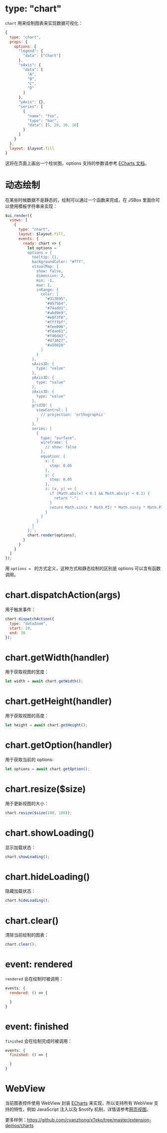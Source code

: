 # type: "chart"

`chart` 用来绘制图表来实现数据可视化：

```js
{
  type: "chart",
  props: {
    options: {
      "legend": {
        "data": ["Chart"]
      },
      "xAxis": {
        "data": [
          "A",
          "B",
          "C",
          "D"
        ]
      },
      "yAxis": {},
      "series": [
        {
          "name": "foo",
          "type": "bar",
          "data": [5, 20, 36, 10]
        }
      ]
    }
  },
  layout: $layout.fill
}
```

这将在页面上画出一个柱状图，options 支持的参数请参考 [ECharts 文档](http://www.echartsjs.com/option.html)。

# 动态绘制

在某些时候数据不是静态的，绘制可以通过一个函数来完成，在 JSBox 里面你可以使用模板字符串来实现：

```js
$ui.render({
  views: [
    {
      type: "chart",
      layout: $layout.fill,
      events: {
        ready: chart => {
          let options = `
          options = {
            tooltip: {},
            backgroundColor: "#fff",
            visualMap: {
              show: false,
              dimension: 2,
              min: -1,
              max: 1,
              inRange: {
                color: [
                  "#313695",
                  "#4575b4",
                  "#74add1",
                  "#abd9e9",
                  "#e0f3f8",
                  "#ffffbf",
                  "#fee090",
                  "#fdae61",
                  "#f46d43",
                  "#d73027",
                  "#a50026"
                ]
              }
            },
            xAxis3D: {
              type: "value"
            },
            yAxis3D: {
              type: "value"
            },
            zAxis3D: {
              type: "value"
            },
            grid3D: {
              viewControl: {
                // projection: 'orthographic'
              }
            },
            series: [
              {
                type: "surface",
                wireframe: {
                  // show: false
                },
                equation: {
                  x: {
                    step: 0.05
                  },
                  y: {
                    step: 0.05
                  },
                  z: (x, y) => {
                    if (Math.abs(x) < 0.1 && Math.abs(y) < 0.1) {
                      return "-";
                    }
                    return Math.sin(x * Math.PI) * Math.sin(y * Math.PI);
                  }
                }
              }
            ]
          };`;
          chart.render(options);
        }
      }
    }
  ]
});
```

用 `options = ` 的方式定义，这种方式和静态绘制的区别是 options 可以含有函数调用。

# chart.dispatchAction(args)

用于触发事件：

```js
chart.dispatchAction({
  type: "dataZoom",
  start: 20,
  end: 30
});
```

# chart.getWidth(handler)

用于获取视图的宽度：

```js
let width = await chart.getWidth();
```

# chart.getHeight(handler)

用于获取视图的高度：

```js
let height = await chart.getHeight();
```

# chart.getOption(handler)

用于获取当前的 options:

```js
let options = await chart.getOption();
```

# chart.resize($size)

用于更新视图的大小：

```js
chart.resize($size(100, 100));
```

# chart.showLoading()

显示加载状态：

```js
chart.showLoading();
```

# chart.hideLoading()

隐藏加载状态：

```js
chart.hideLoading();
```

# chart.clear()

清除当前绘制的图表：

```js
chart.clear();
```

# event: rendered

`rendered` 会在绘制时被调用：

```js
events: {
  rendered: () => {

  }
}
```

# event: finished

`finished` 会在绘制完成时被调用：

```js
events: {
  finished: () => {

  }
}
```

# WebView

当前图表控件使用 WebView 封装 [ECharts](http://www.echartsjs.com/index.html) 来实现，所以支持所有 WebView 支持的特性，例如 JavaScript 注入以及 $notify 机制，详情请参考[网页视图](component/web.md)。

更多样例：https://github.com/cyanzhong/xTeko/tree/master/extension-demos/charts